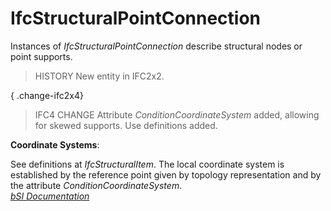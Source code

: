 IfcStructuralPointConnection
============================
Instances of _IfcStructuralPointConnection_ describe structural nodes or point
supports.  
  
> HISTORY  New entity in IFC2x2.  
  
{ .change-ifc2x4}  
> IFC4 CHANGE  Attribute _ConditionCoordinateSystem_ added, allowing for
> skewed supports. Use definitions added.  
  
****Coordinate Systems****:  
  
See definitions at _IfcStructuralItem_. The local coordinate system is
established by the reference point given by topology representation and by the
attribute _ConditionCoordinateSystem_.  
[ _bSI
Documentation_](https://standards.buildingsmart.org/IFC/DEV/IFC4_2/FINAL/HTML/schema/ifcstructuralanalysisdomain/lexical/ifcstructuralpointconnection.htm)


